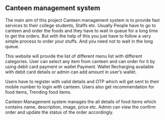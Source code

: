 ## Canteen management system

The main aim of this project Canteen management system is to provide fast services to their college students, Staffs etc. Usually People have to go to canteen and order the foods and they have to wait in queue for a long time to get the orders. But with the help of this you just have to follow a very simple process to order your stuffs. And you need not to wait in the long queue.

This website will provide the list of different menu list with different categories. User can select any item from canteen and can order for it by using debit card payment or wallet Payment. Wallet Recharging available with debit card details or admin can add amount in user’s wallet. 

Users have to register with valid details and OTP which will get sent to their mobile number to login with canteen. Users also get recommendation for food items, Trending food items.

Canteen Management system manages the all details of food items which contains name, description, image, price etc. Admin can view the confirm order and update the status of the order accordingly.
